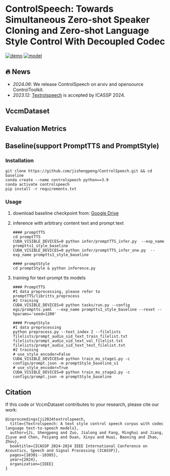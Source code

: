 # ControlSpeech: Towards Simultaneous Zero-shot Speaker Cloning and Zero-shot Language Style Control With Decoupled Codec


<!-- [![arXiv](https://img.shields.io/badge/arXiv-Paper-<COLOR>.svg)](https://arxiv.org/pdf/2402.12208.pdf) -->
[![demo](https://img.shields.io/badge/ControlSpeech-Demo-red)](https://controlspeech.github.io)
[![model](https://img.shields.io/badge/%F0%9F%A4%97%20ControlSpeech-Models(Baseline)-blue)](https://drive.google.com/drive/folders/1H8U165KjLV05axwRWgZRsBdGO4R9T7F_?usp=drive_link)


## 🔥 News
- *2024.06*: We release ControlSpeech on arxiv and opensource ControlToolkit.
- *2023.12*: [Textrolspeech](https://github.com/jishengpeng/TextrolSpeech) is accepted by ICASSP 2024.


## VccmDataset



## Evaluation Metrics


## Baseline(support PromptTTS and PromptStyle)


### Installation

```shell
git clone https://github.com/jishengpeng/ControlSpeech.git && cd baseline
conda create --name controlspeech python==3.9
conda activate controlspeech
pip install -r requirements.txt
```

### Usage

1. download baseline checkpoint from: [Google Drive](https://drive.google.com/drive/folders/1H8U165KjLV05axwRWgZRsBdGO4R9T7F_?usp=drive_link)

2. inference with arbitrary content text and prompt text

   ```shell
   #### promptTTS
   cd promptTTS 
   CUDA_VISIBLE_DEVICES=0 python infer/promptTTS_infer.py  --exp_name promptts1_style_baseline
   CUDA_VISIBLE_DEVICES=0 python infer/promptTTS_infer_one.py  --exp_name promptts1_style_baseline
   
   #### promptStyle 
   cd promptStyle & python inference.py
   ```


3. training for text-prompt tts models

   ```shell
   #### PromptTTS
   #1 data preprocessing, please refer to promptTTS/libritts_preprocess 
   #2 training
   CUDA_VISIBLE_DEVICES=0 python tasks/run.py --config egs/promptts.yaml  --exp_name promptts1_style_baseline --reset --hparams='seed=1200'
   
   #### PromptStyle
   #1 data preprocessing
   python preprocess.py --text_index 2 --filelists filelists/prompt_audio_sid_text_train_filelist.txt filelists/prompt_audio_sid_text_val_filelist.txt filelists/prompt_audio_sid_text_test_filelist.txt
   #2 training
   # use_style_encoder=False
   CUDA_VISIBLE_DEVICES=0 python train_ms_stage1.py -c configs/prompt.json -m promptStyle_baseline_s1
   # use_style_encoder=True
   CUDA_VISIBLE_DEVICES=0 python train_ms_stage2.py -c configs/prompt.json -m promptStyle_baseline
   ```


## Citation

If this code or VccmDataset contributes to your research, please cite our work:

```
@inproceedings{ji2024textrolspeech,
  title={Textrolspeech: A text style control speech corpus with codec language text-to-speech models},
  author={Ji, Shengpeng and Zuo, Jialong and Fang, Minghui and Jiang, Ziyue and Chen, Feiyang and Duan, Xinyu and Huai, Baoxing and Zhao, Zhou},
  booktitle={ICASSP 2024-2024 IEEE International Conference on Acoustics, Speech and Signal Processing (ICASSP)},
  pages={10301--10305},
  year={2024},
  organization={IEEE}
}
```
